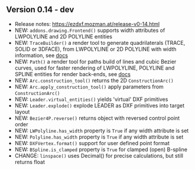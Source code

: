 Version 0.14 - dev
------------------

- Release notes: https://ezdxf.mozman.at/release-v0-14.html
- NEW: `addons.drawing.Frontend()` supports width attributes of LWPOLYLINE and 2D POLYLINE entities
- NEW: `TraceBuilder()` a render tool to generate quadrilaterals (TRACE, SOLID or 3DFACE), 
  from LWPOLYLINE or 2D POLYLINE with width information,
  see [docs](https://ezdxf.mozman.at/docs/render/trace.html)
- NEW: `Path()` a render tool for paths build of lines and cubic Bezier curves, used for
  faster rendering of LWPOLYLINE, POLYLINE and SPLINE entities for render back-ends, 
  see [docs](https://ezdxf.mozman.at/docs/render/path.html)  
- NEW: `Arc.construction_tool()` returns the 2D `ConstructionArc()`
- NEW: `Arc.apply_construction_tool()` apply parameters from `ConstructionArc()`
- NEW: `Leader.virtual_entities()` yields 'virtual' DXF primitives
- NEW: `Leader.explode()` explode LEADER as DXF primitives into target layout
- NEW: `Bezier4P.reverse()` returns object with reversed control point order
- NEW: `LWPolyline.has_width` property is `True` if any width attribute is set
- NEW: `Polyline.has_width` property is `True` if any width attribute is set
- NEW: `DXFVertex.format()` support for user defined point format 
- NEW: `BSpline.is_clamped` property is `True` for clamped (open) B-spline
- CHANGE: `linspace()` uses Decimal() for precise calculations, but still returns float